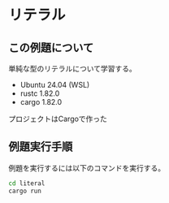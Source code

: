 # リテラル
## この例題について

単純な型のリテラルについて学習する。
- Ubuntu 24.04 (WSL)
- rustc 1.82.0
- cargo 1.82.0

プロジェクトはCargoで作った

## 例題実行手順
例題を実行するには以下のコマンドを実行する。
```sh
cd literal
cargo run
```
